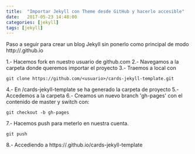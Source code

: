 ```yaml
---
title:  "Importar Jekyll con Theme desde GitHub y hacerlo accesible"
date:   2017-05-23 14:48:00
categories: [jekyll]
tags: [jekyll]
---
```


Paso a seguir para crear un blog Jekyll sin ponerlo como principal de modo http://<usuario>.github.io

1.- Hacemos fork en nuestro usuario de github.com
2.- Navegamos a la carpeta donde queremos importar el proyecto
3.- Traemos a local con 

`git clone https://github.com/<usuario>/cards-jekyll-template.git`

4.- En /cards-jekyll-template se ha generado la carpeta de proyecto
5.- Accedemos a la carpeta
6.- Creamos un nuevo branch 'gh-pages' con el contenido de master y switch con:

`git checkout -b gh-pages`

7.- Hacemos push para meterlo en nuestra cuenta.

`git push`

8.- Accediendo a https://<usuario>.github.io/cards-jekyll-template

